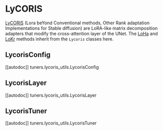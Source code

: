 <!--Copyright 2023 The HuggingFace Team. All rights reserved.

Licensed under the Apache License, Version 2.0 (the "License"); you may not use this file except in compliance with
the License. You may obtain a copy of the License at

http://www.apache.org/licenses/LICENSE-2.0

Unless required by applicable law or agreed to in writing, software distributed under the License is distributed on
an "AS IS" BASIS, WITHOUT WARRANTIES OR CONDITIONS OF ANY KIND, either express or implied. See the License for the
specific language governing permissions and limitations under the License.

⚠️ Note that this file is in Markdown but contain specific syntax for our doc-builder (similar to MDX) that may not be
rendered properly in your Markdown viewer.

-->

# LyCORIS

[LyCORIS](https://hf.co/papers/2309.14859) (Lora beYond Conventional methods, Other Rank adaptation Implementations for Stable diffusion) are LoRA-like matrix decomposition adapters that modify the cross-attention layer of the UNet. The [LoHa](loha) and [LoKr](lokr) methods inherit from the `Lycoris` classes here.

## LycorisConfig

[[autodoc]] tuners.lycoris_utils.LycorisConfig

## LycorisLayer

[[autodoc]] tuners.lycoris_utils.LycorisLayer

## LycorisTuner

[[autodoc]] tuners.lycoris_utils.LycorisTuner
